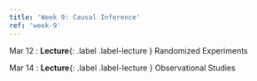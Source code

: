 ```yaml
---
title: 'Week 9: Causal Inference'
ref: 'week-9'
---
```


Mar 12
: **Lecture**{: .label .label-lecture } Randomized Experiments

Mar 14
: **Lecture**{: .label .label-lecture } Observational Studies